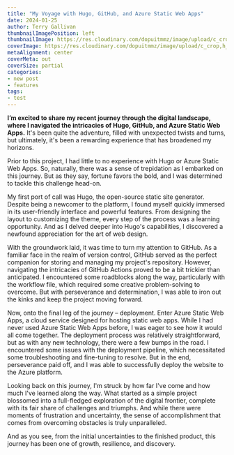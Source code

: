 ```yaml
---
title: "My Voyage with Hugo, GitHub, and Azure Static Web Apps"
date: 2024-01-25
author: Terry Gallivan
thumbnailImagePosition: left
thumbnailImage: https://res.cloudinary.com/dopuitmmz/image/upload/c_crop,h_500,w_1280,x_-140,y_40/v1708257925/maxresdefault_r9muyt.jpg
coverImage: https://res.cloudinary.com/dopuitmmz/image/upload/c_crop,h_500,w_1280,x_-140,y_40/v1708257925/maxresdefault_r9muyt.jpg
metaAlignment: center
coverMeta: out
coverSize: partial
categories:
- new post
- features
tags:
- test
---
```

**I’m excited to share my recent journey through the digital landscape, where I navigated the intricacies of Hugo, GitHub, and Azure Static Web Apps.** It's been quite the adventure, filled with unexpected twists and turns, but ultimately, it's been a rewarding experience that has broadened my horizons.

Prior to this project, I had little to no experience with Hugo or Azure Static Web Apps. So, naturally, there was a sense of trepidation as I embarked on this journey. But as they say, fortune favors the bold, and I was determined to tackle this challenge head-on.

My first port of call was Hugo, the open-source static site generator. Despite being a newcomer to the platform, I found myself quickly immersed in its user-friendly interface and powerful features. From designing the layout to customizing the theme, every step of the process was a learning opportunity. And as I delved deeper into Hugo's capabilities, I discovered a newfound appreciation for the art of web design.

With the groundwork laid, it was time to turn my attention to GitHub. As a familiar face in the realm of version control, GitHub served as the perfect companion for storing and managing my project's repository. However, navigating the intricacies of GitHub Actions proved to be a bit trickier than anticipated. I encountered some roadblocks along the way, particularly with the workflow file, which required some creative problem-solving to overcome. But with perseverance and determination, I was able to iron out the kinks and keep the project moving forward.

Now, onto the final leg of the journey – deployment. Enter Azure Static Web Apps, a cloud service designed for hosting static web apps. While I had never used Azure Static Web Apps before, I was eager to see how it would all come together. The deployment process was relatively straightforward, but as with any new technology, there were a few bumps in the road. I encountered some issues with the deployment pipeline, which necessitated some troubleshooting and fine-tuning to resolve. But in the end, perseverance paid off, and I was able to successfully deploy the website to the Azure platform.

Looking back on this journey, I'm struck by how far I've come and how much I've learned along the way. What started as a simple project blossomed into a full-fledged exploration of the digital frontier, complete with its fair share of challenges and triumphs. And while there were moments of frustration and uncertainty, the sense of accomplishment that comes from overcoming obstacles is truly unparalleled.

And as you see, from the initial uncertainties to the finished product, this journey has been one of growth, resilience, and discovery.